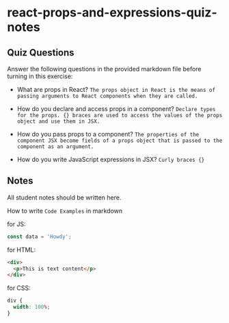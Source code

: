 # react-props-and-expressions-quiz-notes

## Quiz Questions

Answer the following questions in the provided markdown file before turning in this exercise:

- What are props in React?
  `The props object in React is the means of passing arguments to React components when they are called.`

- How do you declare and access props in a component?
  `Declare types for the props. {} braces are used to access the values of the props object and use them in JSX.`

- How do you pass props to a component?
  `The properties of the component JSX become fields of a props object that is passed to the component as an argument.`

- How do you write JavaScript expressions in JSX?
  `Curly braces {}`

## Notes

All student notes should be written here.

How to write `Code Examples` in markdown

for JS:

```javascript
const data = 'Howdy';
```

for HTML:

```html
<div>
  <p>This is text content</p>
</div>
```

for CSS:

```css
div {
  width: 100%;
}
```
